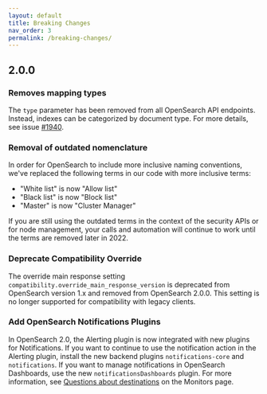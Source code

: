```yaml
---
layout: default
title: Breaking Changes
nav_order: 3
permalink: /breaking-changes/
---
```


## 2.0.0

### Removes mapping types

The `type` parameter has been removed from all OpenSearch API endpoints. Instead, indexes can be categorized by document type. For more details, see issue [#1940](https://github.com/opensearch-project/opensearch/issues/1940).

### Removal of outdated nomenclature 

In order for OpenSearch to include more inclusive naming conventions, we've replaced the following terms in our code with more inclusive terms:

- "White list" is now "Allow list"
- "Black list" is now "Block list"
- "Master" is now "Cluster Manager"

If you are still using the outdated terms in the context of the security APIs or for node management, your calls and automation will continue to work until the terms are removed later in 2022. 

### Deprecate Compatibility Override

The override main response setting `compatibility.override_main_response_version` is deprecated from OpenSearch version 1.x and removed from OpenSearch 2.0.0. This setting is no longer supported for compatibility with legacy clients.

### Add OpenSearch Notifications Plugins

In OpenSearch 2.0, the Alerting plugin is now integrated with new plugins for Notifications. If you want to continue to use the notification action in the Alerting plugin, install the new backend plugins `notifications-core` and `notifications`. If you want to manage notifications in OpenSearch Dashboards, use the new `notificationsDashboards` plugin. For more information, see [Questions about destinations]({{site.url}}{{site.baseurl}}/monitoring-plugins/alerting/monitors#questions-about-destinations) on the Monitors page.